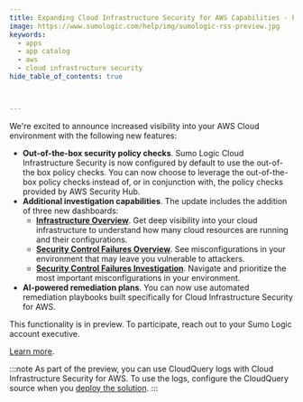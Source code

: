 ```yaml
---
title: Expanding Cloud Infrastructure Security for AWS Capabilities - Preview (Apps)
image: https://www.sumologic.com/help/img/sumologic-rss-preview.jpg
keywords:
  - apps
  - app catalog
  - aws
  - cloud infrastructure security
hide_table_of_contents: true



---
```


We're excited to announce increased visibility into your AWS Cloud environment with the following new features:
* **Out-of-the-box security policy checks**. Sumo Logic Cloud Infrastructure Security is now configured by default to use the out-of-the box policy checks. You can now choose to leverage the out-of-the-box policy checks instead of, or in conjunction with, the policy checks provided by AWS Security Hub. 
* **Additional investigation capabilities**. The update includes the addition of three new dashboards:
   * [**Infrastructure Overview**](/docs/security/cloud-infrastructure-security/cloud-infrastructure-security-for-aws/#infrastructure-overview). Get deep visibility into your cloud infrastructure to understand how many cloud resources are running and their configurations.
   * [**Security Control Failures Overview**](/docs/security/cloud-infrastructure-security/cloud-infrastructure-security-for-aws/#security-control-failures-overview). See misconfigurations in your environment that may leave you vulnerable to attackers.
   * [**Security Control Failures Investigation**](/docs/security/cloud-infrastructure-security/cloud-infrastructure-security-for-aws/#security-control-failures-investigation). Navigate and prioritize the most important misconfigurations in your environment.
* **AI-powered remediation plans**. You can now use automated remediation playbooks built specifically for Cloud Infrastructure Security for AWS.

This functionality is in preview. To participate, reach out to your Sumo Logic account executive.

[Learn more](/docs/security/cloud-infrastructure-security/cloud-infrastructure-security-for-aws/).

:::note
As part of the preview, you can use CloudQuery logs with Cloud Infrastructure Security for AWS. To use the logs, configure the CloudQuery source when you [deploy the solution](/docs/security/cloud-infrastructure-security/cloud-infrastructure-security-for-aws/#step-3-deploy-aws).
:::
